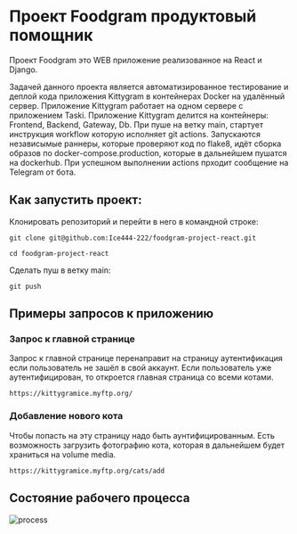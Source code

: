 # Проект Foodgram продуктовый помощник


Проект Foodgram это WEB приложение реализованное на React и Django. 

Задачей данного проекта является автоматизированное тестирование и
деплой кода приложения Kittygram в контейнерах Docker на удалённый сервер.
Приложение Kittygram работает на одном сервере с приложением Taski. Приложение Kittygram
делится на контейнеры: Frontend, Backend, Gateway, Db.
При пуше на ветку main, стартует инструкция workflow которую исполняет git actions. 
Запускаются независымые раннеры, которые проверяют код по flake8, идёт сборка 
образов по docker-compose.production, которые в дальнейшем пушатся на dockerhub. 
При успешном выполнении actions прходит сообщение на Telegram от бота. 

## Как запустить проект: 

Клонировать репозиторий и перейти в него в командной строке: 

```
git clone git@github.com:Ice444-222/foodgram-project-react.git 
```

``` 
cd foodgram-project-react
```

Сделать пуш в ветку main:

``` 
git push
```

## Примеры запросов к приложению

### Запрос к главной странице

Запрос к главной странице перенаправит на страницу
аутентификация если пользователь не зашёл в свой аккаунт.
Если пользователь уже аутентифицирован, то откроется главная
страница со всеми котами.

```
https://kittygramice.myftp.org/
```

### Добавление нового кота

Чтобы попасть на эту страницу надо быть аунтифицированным.
Есть возможность загрузить фотографию кота, которая в дальнейшем
будет храниться на volume media.

```
https://kittygramice.myftp.org/cats/add
```


## Состояние рабочего процесса
![process](https://github.com/ice444-222/kittygram_final/actions/workflows/main.yml/badge.svg?event=push)